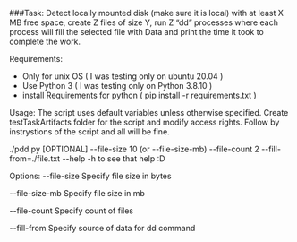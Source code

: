 ###Task:
Detect locally mounted disk (make sure it is local) with at least X MB free space, create Z files of size Y, run Z “dd” processes where each process will fill the selected file with Data and print the time it took to complete the work.

Requirements:
* Only for unix OS ( I was testing only on ubuntu 20.04 )
* Use Python 3 ( I was testing only on Python 3.8.10 )
* install Requirements for python ( pip install -r requirements.txt )

Usage:
The script uses default variables unless otherwise specified.
Create testTaskArtifacts folder for the script and modify access rights. Follow by instrystions of the script and all will be fine.

./pdd.py [OPTIONAL] --file-size 10 (or --file-size-mb) --file-count 2  --fill-from=./file.txt
--help -h to see that help :D

Options:
--file-size
 Specify file size in bytes

--file-size-mb
 Specify file size in mb

--file-count
 Specify count of files

--fill-from
 Specify source of data for dd command
